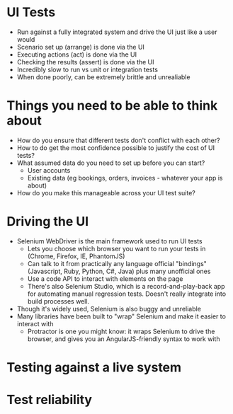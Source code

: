 # UI Tests
- Run against a fully integrated system and drive the UI just like a user would
- Scenario set up (arrange) is done via the UI
- Executing actions (act) is done via the UI
- Checking the results (assert) is  done via the UI
- Incredibly slow to run vs unit or integration tests
- When done poorly, can be extremely brittle and unrealiable

# Things you need to be able to think about
- How do you ensure that different tests don't conflict with each other?
- How to do get the most confidence possible to justify the cost of UI tests?
- What assumed data do you need to set up before you can start?
  - User accounts
  - Existing data (eg bookings, orders, invoices - whatever your app is about)
- How do you make this manageable across your UI test suite?

# Driving the UI
- Selenium WebDriver is the main framework used to run UI tests
  - Lets you choose which browser you want to run your tests in (Chrome, Firefox, IE, PhantomJS)
  - Can talk to it from practically any language official "bindings" (Javascript, Ruby, Python, C#, Java) plus many unofficial ones
  - Use a code API to interact with elements on the page
  - There's also Selenium Studio, which is a record-and-play-back app for automating manual regression tests. Doesn't really integrate into build processes well.
- Though it's widely used, Selenium is also buggy and unreliable
- Many libraries have been built to "wrap" Selenium and make it easier to interact with
  - Protractor is one you might know: it wraps Selenium to drive the browser, and gives you an AngularJS-friendly syntax to work with


# Testing against a live system


# Test reliability

